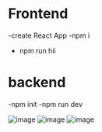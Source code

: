 # Frontend
-create React App 
-npm i
- npm run hii

# backend
-npm init
-npm run dev

![image](https://github.com/anshika42/TaskManager/assets/90893402/3c40e93a-db58-43aa-984f-52d88df1e912)
![image](https://github.com/anshika42/TaskManager/assets/90893402/dd7053c9-09af-461d-869a-309c6edeb403)
![image](https://github.com/anshika42/TaskManager/assets/90893402/a6c5a289-7e83-4f05-9688-8babea0241c9)





